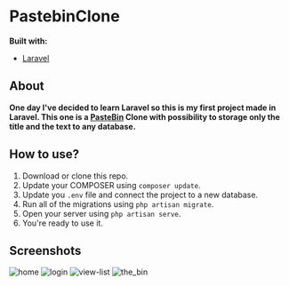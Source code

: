 # PastebinClone

<b>Built with:</b>
- [Laravel](https://laravel.com/)

## About
<b>One day I've decided to learn Laravel so this is my first project made in Laravel. This one is a <a href="https://pastebin.com/" target="_blank">PasteBin</a> Clone with possibility to storage only the title and the text to any database.</b>

## How to use?
1. Download or clone this repo.
2. Update your COMPOSER using `composer update`.
3. Update you `.env` file and connect the project to a new database.
4. Run all of the migrations using `php artisan migrate`.
5. Open your server using `php artisan serve`.
6. You're ready to use it.

## Screenshots
![home](https://user-images.githubusercontent.com/73690608/115011959-ea2db580-9eb7-11eb-88bb-a0c5656c9284.png)
![login](https://user-images.githubusercontent.com/73690608/115011961-eac64c00-9eb7-11eb-976f-445e4a8353e9.png)
![view-list](https://user-images.githubusercontent.com/73690608/115011963-eb5ee280-9eb7-11eb-9c02-4acf90ddde8d.png)
![the_bin](https://user-images.githubusercontent.com/73690608/115011964-eb5ee280-9eb7-11eb-8550-2d848fb7a08f.png)
